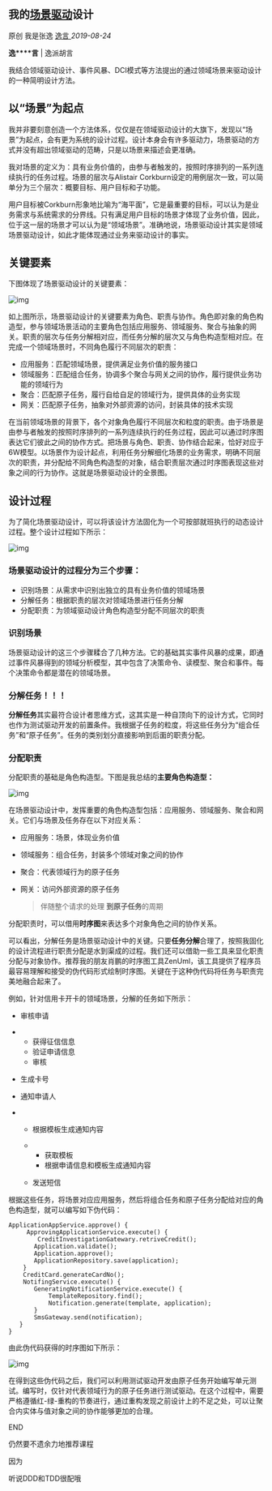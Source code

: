 ##      我的[场景驱动](https://mp.weixin.qq.com/s?__biz=MzA4NTkwODkyMQ==&mid=2651255652&idx=1&sn=eebfad39c2faa4d83463d96d4fc58725&chksm=84229fb2b35516a4a1130166e13a55f039b07fab33aaa4e07bb2cc15d262f4c966b74d61992f&scene=0&xtrack=1&key=0e3759dd23fc621d51c31010a57d603525305e797a635064047012d3ed8f4f9acd62e6b1d1daedd9117941fbfd6ca162f32ff74e04b256f3ded785afa9ca29ad51195b049ef830f258b9fe3f90d1f7bd&ascene=1&uin=MjQxODY2MzI0Mw%3D%3D&devicetype=Windows+10&version=62060833&lang=zh_CN&pass_ticket=OMiBUwCGNCn5cw1A%2FANhtmAgi0MEikdeUbKyBIT6feiuoYEdT6gnHzfdHmOArk4e)设计

   原创   我是张逸                                                                                                                                                                                                      [                         逸言                      ](javascript:void(0);)                               *2019-08-24*                





**逸****言** | 逸派胡言



我结合领域驱动设计、事件风暴、DCI模式等方法提出的通过领域场景来驱动设计的一种简明设计方法。

## 以“场景”为起点

我并非要刻意创造一个方法体系，仅仅是在领域驱动设计的大旗下，发现以“场景”为起点，会有更为系统的设计过程。设计本身会有许多驱动力，场景驱动的方式并没有超出领域驱动的范畴，只是以场景来描述会更准确。



我对场景的定义为：具有业务价值的，由参与者触发的，按照时序排列的一系列连续执行的任务过程。场景的层次与Alistair Corkburn设定的用例层次一致，可以简单分为三个层次：概要目标、用户目标和子功能。



用户目标被Corkburn形象地比喻为“海平面”，它是最重要的目标，可以认为是业务需求与系统需求的分界线。只有满足用户目标的场景才体现了业务价值，因此，位于这一层的场景才可以认为是“领域场景”。准确地说，场景驱动设计其实是领域场景驱动设计，如此才能体现通过业务来驱动设计的事实。

## 关键要素

下图体现了场景驱动设计的关键要素：



![img](%E6%88%91%E7%9A%84%E5%9C%BA%E6%99%AF%E9%A9%B1%E5%8A%A8%E8%AE%BE%E8%AE%A1%20.assets/640-1580295536258.webp)



如上图所示，场景驱动设计的关键要素为角色、职责与协作。角色即对象的角色构造型，参与领域场景活动的主要角色包括应用服务、领域服务、聚合与抽象的网关。职责的层次与任务分解相对应，而任务分解的层次又与角色构造型相对应。在完成一个领域场景时，不同角色履行不同层次的职责：

- 应用服务：匹配领域场景，提供满足业务价值的服务接口
- 领域服务：匹配组合任务，协调多个聚合与网关之间的协作，履行提供业务功能的领域行为
- 聚合：匹配原子任务，履行自给自足的领域行为，提供具体的业务实现
- 网关：匹配原子任务，抽象对外部资源的访问，封装具体的技术实现



在当前领域场景的背景下，各个对象角色履行不同层次和粒度的职责。由于场景是由参与者触发的按照时序排列的一系列连续执行的任务过程，因此可以通过时序图表达它们彼此之间的协作方式。把场景与角色、职责、协作结合起来，恰好对应于6W模型。以场景作为设计起点，利用任务分解细化场景的业务需求，明确不同层次的职责，并分配给不同角色构造型的对象，结合职责层次通过时序图表现这些对象之间的行为协作。这就是场景驱动设计的全景图。

## 设计过程

为了简化场景驱动设计，可以将该设计方法固化为一个可按部就班执行的动态设计过程。整个设计过程如下所示：



![img](%E6%88%91%E7%9A%84%E5%9C%BA%E6%99%AF%E9%A9%B1%E5%8A%A8%E8%AE%BE%E8%AE%A1%20.assets/640.webp)



### 场景驱动设计的过程分为三个步骤：

- 识别场景：从需求中识别出独立的具有业务价值的领域场景
- 分解任务：根据职责的层次对领域场景进行任务分解
- 分配职责：为领域驱动设计角色构造型分配不同层次的职责

### 识别场景

场景驱动设计的这三个步骤糅合了几种方法。它的基础其实事件风暴的成果，即通过事件风暴得到的领域分析模型，其中包含了决策命令、读模型、聚合和事件。每个决策命令都是潜在的领域场景。

### 分解任务！！！

**分解任务**其实最符合设计者思维方式，这其实是一种自顶向下的设计方式，它同时也作为测试驱动开发的前置条件。我根据子任务的粒度，将这些任务分为“组合任务”和“原子任务”。任务的类别划分直接影响到后面的职责分配。

### 分配职责

分配职责的基础是角色构造型。下图是我总结的**主要角色构造型：**



![img](%E6%88%91%E7%9A%84%E5%9C%BA%E6%99%AF%E9%A9%B1%E5%8A%A8%E8%AE%BE%E8%AE%A1%20.assets/640-1580295536991.webp)



在场景驱动设计中，发挥重要的角色构造型包括：应用服务、领域服务、聚合和网关。它们与场景及任务存在以下对应关系：

- 应用服务：场景，体现业务价值

- 领域服务：组合任务，封装多个领域对象之间的协作

- 聚合：代表领域行为的原子任务

- 网关：访问外部资源的原子任务

  

  

  > 伴随整个请求的处理 **到原子任务**的周期



分配职责时，可以借用**时序图**来表达多个对象角色之间的协作关系。



可以看出，分解任务是场景驱动设计中的关键。只要**任务分解**合理了，按照我固化的设计流程进行职责分配是水到渠成的过程。我们还可以借助一些工具来显化职责分配与对象协作。推荐我的朋友肖鹏的时序图工具ZenUml，该工具提供了程序员最容易理解和接受的伪代码形式绘制时序图。关键在于这种伪代码将任务与职责完美地融合起来了。



例如，针对信用卡开卡的领域场景，分解的任务如下所示：

- 审核申请

- - 获得征信信息
  - 验证申请信息
  - 审核

- 生成卡号

- 通知申请人

- - 根据模板生成通知内容

  - - 获取模板
    - 根据申请信息和模板生成通知内容

  - 发送短信



根据这些任务，将场景对应应用服务，然后将组合任务和原子任务分配给对应的角色构造型，就可以编写如下伪代码：



```
ApplicationAppService.approve() {
     ApprovingApplicationService.execute() {
        CreditInvestigationGatewary.retriveCredit();
       Application.validate();
       Application.approve();
       ApplicationRepository.save(application);
    }
    CreditCard.generateCardNo();
    NotifingService.execute() {
       GeneratingNotificationService.execute() {
           TemplateRepository.find();
           Notification.generate(template, application);
       }
       SmsGateway.send(notification);
   }
}
```



由此伪代码获得的时序图如下所示：



![img](%E6%88%91%E7%9A%84%E5%9C%BA%E6%99%AF%E9%A9%B1%E5%8A%A8%E8%AE%BE%E8%AE%A1%20.assets/640-1580295536954.webp)



在得到这些伪代码之后，我们可以利用测试驱动开发由原子任务开始编写单元测试。编写时，仅针对代表领域行为的原子任务进行测试驱动。在这个过程中，需要严格遵循红-绿-重构的节奏进行，通过重构发现之前设计上的不足之处，可以让聚合内实体与值对象之间的协作能够更加的合理。





END







仍然要不遗余力地推荐课程

因为

听说DDD和TDD很配哦